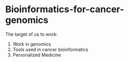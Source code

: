 # Bioinformatics-for-cancer-genomics
The target of us to work: 
1. Work in genomics
2. Tools used in cancer bioinformatics
3. Personalized Medicine
